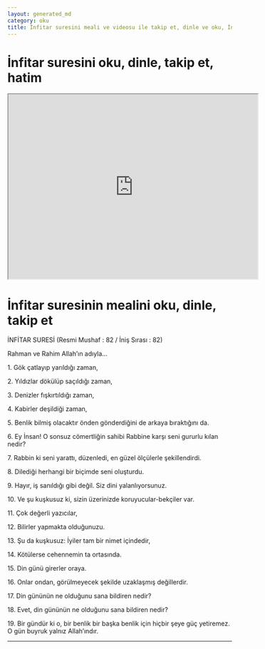 ```yaml
---
layout: generated_md
category: oku
title: İnfitar suresini meali ve videosu ile takip et, dinle ve oku, İnfitar dinle, İnfitar meali, hatim dinle, hatim yap.
---
```


<div class="container">
  <div class="row">
    <div class="col-lg-12">
      <h1>İnfitar suresini oku, dinle, takip et, hatim</h1>
      <div class="div-youtube-embed">
        <iframe width="560" height="415" src="https://www.youtube.com/embed/">frameborder="0" allowfullscreen></iframe>
      </div>
    </div>
  </div>

  <div class="row">
    <div class="col-lg-12">
      <h1>İnfitar suresinin mealini oku, dinle, takip et</h1>
      <div><p>İNFİTAR SURESİ (Resmi Mushaf : 82 / İniş Sırası : 82)</p><p>Rahman ve Rahim Allah’ın adıyla…</p><p></p><p></p><p>1. Gök çatlayıp yarıldığı zaman,</p><p></p><p></p><p>2. Yıldızlar dökülüp saçıldığı zaman,</p><p></p><p></p><p>3. Denizler fışkırtıldığı zaman,</p><p></p><p></p><p>4. Kabirler deşildiği zaman,</p><p></p><p></p><p>5. Benlik bilmiş olacaktır önden gönderdiğini de arkaya bıraktığını da.</p><p></p><p></p><p>6. Ey İnsan! O sonsuz cömertliğin sahibi Rabbine karşı seni gururlu kılan nedir?</p><p></p><p></p><p>7. Rabbin ki seni yarattı, düzenledi, en güzel ölçülerle şekillendirdi.</p><p></p><p></p><p>8. Dilediği herhangi bir biçimde seni oluşturdu.</p><p></p><p></p><p>9. Hayır, iş sanıldığı gibi değil. Siz dini yalanlıyorsunuz.</p><p></p><p></p><p>10. Ve şu kuşkusuz ki, sizin üzerinizde koruyucular-bekçiler var.</p><p></p><p></p><p>11. Çok değerli yazıcılar,</p><p></p><p></p><p>12. Bilirler yapmakta olduğunuzu.</p><p></p><p></p><p>13. Şu da kuşkusuz: İyiler tam bir nimet içindedir,</p><p></p><p></p><p>14. Kötülerse cehennemin ta ortasında.</p><p></p><p></p><p>15. Din günü girerler oraya.</p><p></p><p></p><p>16. Onlar ondan, görülmeyecek şekilde uzaklaşmış değillerdir.</p><p></p><p></p><p>17. Din gününün ne olduğunu sana bildiren nedir?</p><p></p><p></p><p>18. Evet, din gününün ne olduğunu sana bildiren nedir?</p><p></p><p></p><p>19. Bir gündür ki o, bir benlik bir başka benlik için hiçbir şeye güç yetiremez. O gün buyruk yalnız Allah’ındır.</p><p></p><p></p><p></p><p></p></div>
    </div>
  </div>
</div>
<hr />